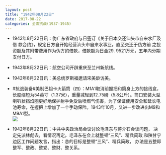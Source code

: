 ```yaml
---
layout: post
title: "1942年08月22日"
date: 2017-08-22
categories: 全面抗战(1937-1945)
---
```


<meta name="referrer" content="no-referrer" />

- 1942年8月22日讯：伪广东省政府与日签订《关于日本交还汕头市自来水厂及借 款合约》，规定日方自开始经营汕头市自来水事业，直至交还于伪方前 之投资额及其附带费用作为伪方的借款，借款额为日金29. 9521万元，五年内分期支付日方。 

- 1942年8月22日讯：航空公司开辟重庆至兰州新航线。 

- 1942年8月22日讯：美总统罗斯福邀请宋美龄访美。 

- #抗战装备#美制巴祖卡火箭筒（四）：M1A1取消前握把和筒身上方的接线盒，长度缩短为54英寸（1.37米），重量减轻到12.75磅（5.8公斤）。筒口安装大型喇叭状挡焰圈更好地保护射手免受后喷燃气伤害，为了保证使用安全和延长电池寿命，在握把上增加了一个手动保险。1943年10月，又进一步改进出M9和M9A1型。 <br/><img src="https://wx4.sinaimg.cn/large/aca367d8ly1fis9scrq6lj20ez1h9n9b.jpg" />

- 1942年8月22日讯：中共中央政治局会议讨论毛泽东与蒋介石会谈问题， 决定先派林彪去，看情况再定。毛泽东在会上就整顿“三风”、精兵简政 和陕甘宁边区工作问题发言，指出：总的目标是整顿“三风”、精兵简政， 办法是五整即整军、整政、整党、整财、整关系。 

